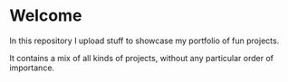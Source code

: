 # Welcome

In this repository I upload stuff to showcase my portfolio of fun projects.

It contains a mix of all kinds of projects, without any particular order of importance.
